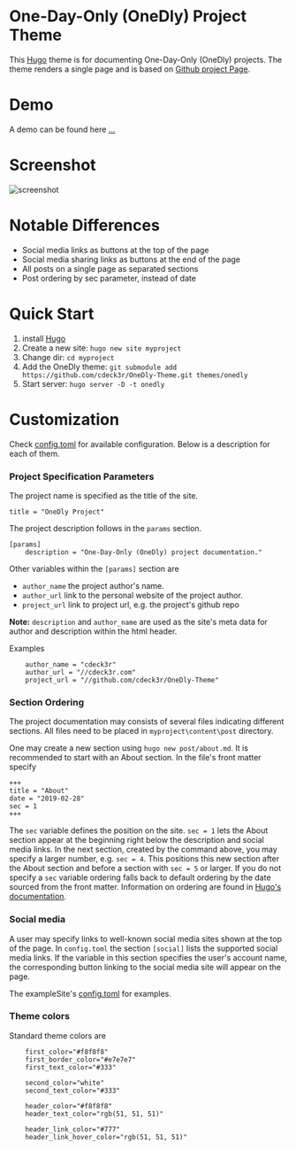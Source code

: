# One-Day-Only (OneDly) Project Theme

This [Hugo](http://gohugo.io) theme is for documenting One-Day-Only (OneDly) projects. The theme renders a single page and is based on [Github project Page](https://themes.gohugo.io/github-project-landing-page/).

# Demo
A demo can be found here [...](https://github.com/cdeck3r/OneDly-Theme)

# Screenshot
![screenshot](https://github.com/cdeck3r/OneDly-Theme/blob/master/images/screenshot.png)

# Notable Differences

* Social media links as buttons at the top of the page
* Social media sharing links as buttons at the end of the page
* All posts on a single page as separated sections
* Post ordering by sec parameter, instead of date


# Quick Start

1. install [Hugo](http://gohugo.io) 
1. Create a new site: `hugo new site myproject`
1. Change dir: `cd myproject`
1. Add the OneDly theme: `git submodule add https://github.com/cdeck3r/OneDly-Theme.git themes/onedly`
1. Start server: `hugo server -D -t onedly` 

# Customization

Check [config.toml](https://github.com/cdeck3r/OneDly-Theme/blob/master/exampleSite/config.toml) for available configuration. Below is a description for each of them.

### Project Specification Parameters

The project name is specified as the title of the site.
```
title = "OneDly Project"
```

The project description follows in the `params` section.
```
[params]
    description = "One-Day-Only (OneDly) project documentation."
```

Other variables within the `[params]` section are 

* `author_name` the project author's name.
* `author_url` link to the personal website of the project author.
* `project_url` link to project url, e.g. the project's github repo 

**Note:** `description` and `author_name` are used as the site's meta data for author and description within the html header.

Examples

```
    author_name = "cdeck3r"
    author_url = "//cdeck3r.com"
    project_url = "//github.com/cdeck3r/OneDly-Theme"
```

### Section Ordering

The project documentation may consists of several files indicating different sections. All files need to be placed in `myproject\content\post` directory. 

One may create a new section using `hugo new post/about.md`. It is recommended to start with an About section. In the file's front matter specify 

```
+++
title = "About"
date = "2019-02-28"
sec = 1
+++
```

The `sec` variable defines the position on the site. `sec = 1` lets the About section appear at the beginning right below the description and social media links. In the next section, created by the command above, you may specify a larger number, e.g. `sec = 4`. This positions this new section after the About section and before a section with `sec = 5` or larger. If you do not specify a `sec` variable ordering falls back to default ordering by the date sourced from the front matter. Information on ordering are found in [Hugo's documentation](https://gohugo.io/templates/lists/#default-weight-date-linktitle-filepath).


### Social media

A user may specify links to well-known social media sites shown at the top of the page. In `config.toml` the section `[social]` lists the supported social media links. If the variable in this section specifies the user's account name, the corresponding button linking to the social media site will appear on the page.

The exampleSite's [config.toml](https://github.com/cdeck3r/OneDly-Theme/blob/master/exampleSite/config.toml) for examples.

### Theme colors

Standard theme colors are 

```    
    first_color="#f8f8f8"
    first_border_color="#e7e7e7"
    first_text_color="#333"

    second_color="white"
    second_text_color="#333"

    header_color="#f8f8f8"
    header_text_color="rgb(51, 51, 51)"

    header_link_color="#777"
    header_link_hover_color="rgb(51, 51, 51)"

```

